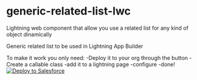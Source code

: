 # generic-related-list-lwc
Lightning web component that allow you use a related list for any kind of object dinamically

Generic related list to be used in Lightning App Builder

To make it work you only need:
  -Deploy it to your org through the button
  -Create a callable class
  -add it to a lightning page
  -configure
  -done!
[![Deploy to Salesforce](https://raw.githubusercontent.com/afawcett/githubsfdeploy/master/deploy.png)](https://githubsfdeploy.herokuapp.com?owner=felipescgouvea&repo=generic-related-list-lwc&ref=master)
